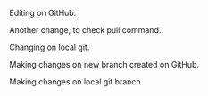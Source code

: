 Editing on GitHub.

Another change, to check pull command.

Changing on local git.

Making changes on new branch created on GitHub.

Making changes on local git branch.